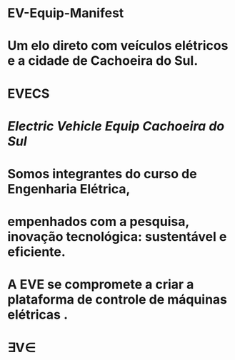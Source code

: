 # EV-Equip-Manifest

# Um elo direto com  **veículos elétricos** e a cidade de **Cachoeira do Sul**.

#              **EVECS**  
#       *Electric Vehicle Equip Cachoeira do Sul*  

                 

#    Somos integrantes do curso de Engenharia Elétrica,
#   empenhados com a pesquisa, inovação tecnológica: sustentável e eficiente. 
    
#   A EVE se compromete a criar a plataforma de controle de máquinas elétricas .

#      ∃V∈
